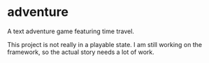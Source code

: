 adventure
=========

A text adventure game featuring time travel.

This project is not really in a playable state. I am still working on 
the framework, so the actual story needs a lot of work.
